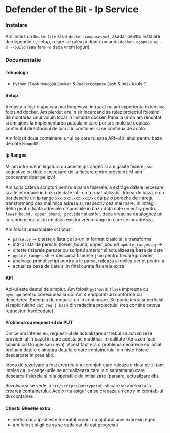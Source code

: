 # Defender of the Bit - Ip Service

### Instalare

Am inclus un `Dockerfile` si un `docker-compose.yml`, asadar pentru instalare
de dependinte, setup, rulare se ruleaza doar comanda `docker-compose up -d
--build` (sau fara `-d` daca vrem loguri)

### Documentatie

#### Tehnologii

* `Python` `Flask` `MongoDB` `Docker` & `DockerCompose` `Bash` & `Unix` tools ?

#### Setup

Aceasta a fost etapa cea mai longeviva, intrucat nu am experienta extensiva
folosind docker. Am pierdut ore in sir incercand sa rulez proiectul folosind de
montarea unui volum local in instanta docker. Pana la urma am renuntat si am
ajuns la implementarea actuala in care pur si simplu se copiaza continutul
directorului de lucru in container si se continua de acolo.

Am folosit doua containere, unul pe care ruleaza API-ul si altul pentru baza de
date `MongoDB`.

#### Ip Ranges

M-am informat in legatura cu aceste ip-ranges si am gasite fisiere `json`
sugestive cu datele necesare de la fiecare dintre provideri. M-am concentrat
doar pe ipv4. 

Am scris cateva scripturi pentru a parsa fisierele, a extrage datele necesare
si a le introduce in baza de date intr-un format utilizabil. Ideea de baza, e
ca pot descrie un ip range `xxx.xxx.xxx.xxx/xx` ca pe o pereche de intregi,
transformand cea mai mica adresa si, respectiv cea mai mare, in intregi. Retin
pentru toata adresele disponibile in baza data cate un entry pentru
`lower_bound, upper_bound, provider` si astfel, daca vreau sa cataloghez un ip
random, ma uit in db daca existra vreun range in care se incadreaza.

Am folosit urmatoarele scripturi:
* `parse.py` -> citeste o lista de ip-uri in format clasic si le transforma
* intr-o lista de perechi (lower_bound, upper_bound) `update_ranges.py` ->
* citeste fisierele parsate cu scriptul anterior si actualizeaza baza de date
* `update_ranges.sh` -> descarca fisierele `json` pentru fiecare provider,
* apeleaza primul script pentru a le parsa, ruleaza al doilea script pentru a
* actualiza baza de date si in final curata fisierele extra

#### API

Api-ul este destul de simplut. Am folosit `python` si `flask` impreuna cu
`pymongo` pentru conexiunea la db. Am 4 endpoint-uri conforme cu descrierea.
Exemplu de request-uri in continuare. Se poate testa superficial si rapid
ruland `cat req | bash` din radacina proiectului (req contine cateva requesturi
hardcodate).

#### Problema cu request-ul de PUT

Din ce am inteles eu, request-ul de actualizare ar trebui sa actualizeze
provider-ul in cazul in care acesta se modifica in realitate (Amazon face
schimb cu Google sau ceva). Acest fapt era o problema deoarece eu initial
preluam datele o singura data la creare containerului din niste fisiere
descarcate in prealabil.

Ideea de rezolvare a fost crearea unui cronjob care ruleaza o data pe zi (am
inteles ca ip-range-urile se actualizeaza cam la o saptamana) care descarca
fisierele si reia operatiile de initializare (parsare, actualizare db).

Rezolvarea se vede in `src/scripts/entrypoint.sh` care se apeleaza la crearea
containerului. Acolo ma asigur ca se creeaza un entry in crontab-ul din
container.


#### Chestii ~~Chestie~~ extra

* verfic daca ip-ul este formatat corect cu ajutorul unei expresii regex
* am folosit si git ca sa se vada cat de cat progresul
